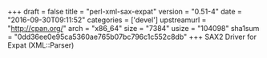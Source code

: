 +++
draft = false
title = "perl-xml-sax-expat"
version = "0.51-4"
date = "2016-09-30T09:11:52"
categories = ['devel']
upstreamurl = "http://cpan.org/"
arch = "x86_64"
size = "7384"
usize = "104098"
sha1sum = "0dd36ee0e95ca5360ae765b07bc796c1c552c8db"
+++
SAX2 Driver for Expat (XML::Parser)